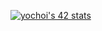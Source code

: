 [![yochoi's 42 stats](https://badge42.herokuapp.com/api/stats/yochoi)](https://github.com/AMATEURTOSS/)

